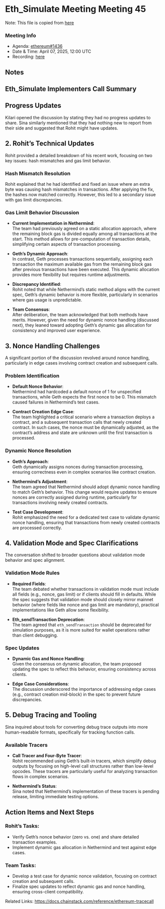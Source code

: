 # Eth_Simulate Meeting Meeting 45
Note: This file is copied from [here](https://github.com/ethereum/pm/issues/1436)

### Meeting Info

- Agenda: [ethereum#1436](https://github.com/ethereum/pm/issues/1405#issue-2943334088)
- Date & Time: April 07, 2025, 12:00 UTC
- Recording: [here](https://www.youtube.com/watch?v=ruOlBWpCxig)
## Notes
## Eth_Simulate Implementers Call Summary  

## Progress Updates

Kilari opened the discussion by stating they had no progress updates to share. Sina similarly mentioned that they had nothing new to report from their side and suggested that Rohit might have updates.

## 2. Rohit’s Technical Updates

Rohit provided a detailed breakdown of his recent work, focusing on two key issues: hash mismatches and gas limit behavior.

### Hash Mismatch Resolution

Rohit explained that he had identified and fixed an issue where an extra byte was causing hash mismatches in transactions. After applying the fix, the hashes now matched correctly. However, this led to a secondary issue with gas limit discrepancies.

### Gas Limit Behavior Discussion

- **Current Implementation in Nethermind**:  
  The team had previously agreed on a static allocation approach, where the remaining block gas is divided equally among all transactions at the start. This method allows for pre-computation of transaction details, simplifying certain aspects of transaction processing.

- **Geth’s Dynamic Approach**:  
  In contrast, Geth processes transactions sequentially, assigning each transaction the maximum available gas from the remaining block gas after previous transactions have been executed. This dynamic allocation provides more flexibility but requires runtime adjustments.

- **Discrepancy Identified**:  
  Rohit noted that while Nethermind’s static method aligns with the current spec, Geth’s dynamic behavior is more flexible, particularly in scenarios where gas usage is unpredictable.

- **Team Consensus**:  
  After deliberation, the team acknowledged that both methods have merits. However, given the need for dynamic nonce handling (discussed next), they leaned toward adopting Geth’s dynamic gas allocation for consistency and improved user experience.

## 3. Nonce Handling Challenges

A significant portion of the discussion revolved around nonce handling, particularly in edge cases involving contract creation and subsequent calls.

### Problem Identification

- **Default Nonce Behavior**:  
  Nethermind had hardcoded a default nonce of 1 for unspecified transactions, while Geth expects the first nonce to be 0. This mismatch caused failures in Nethermind’s test cases.

- **Contract Creation Edge Case**:  
  The team highlighted a critical scenario where a transaction deploys a contract, and a subsequent transaction calls that newly created contract. In such cases, the nonce must be dynamically adjusted, as the contract’s address and state are unknown until the first transaction is processed.

### Dynamic Nonce Resolution

- **Geth’s Approach**:  
  Geth dynamically assigns nonces during transaction processing, ensuring correctness even in complex scenarios like contract creation.

- **Nethermind’s Adjustment**:  
  The team agreed that Nethermind should adopt dynamic nonce handling to match Geth’s behavior. This change would require updates to ensure nonces are correctly assigned during runtime, particularly for transactions involving newly created contracts.

- **Test Case Development**:  
  Rohit emphasized the need for a dedicated test case to validate dynamic nonce handling, ensuring that transactions from newly created contracts are processed correctly.

## 4. Validation Mode and Spec Clarifications

The conversation shifted to broader questions about validation mode behavior and spec alignment.

### Validation Mode Rules

- **Required Fields**:  
  The team debated whether transactions in validation mode must include all fields (e.g., nonce, gas limit) or if clients should fill in defaults. While the spec suggests that validation mode should closely mirror mainnet behavior (where fields like nonce and gas limit are mandatory), practical implementations like Geth allow some flexibility.

- **Eth_sendTransaction Deprecation**:  
  The team agreed that `eth_sendTransaction` should be deprecated for simulation purposes, as it is more suited for wallet operations rather than client debugging.

### Spec Updates

- **Dynamic Gas and Nonce Handling**:  
  Given the consensus on dynamic allocation, the team proposed updating the spec to reflect this behavior, ensuring consistency across clients.

- **Edge Case Considerations**:  
  The discussion underscored the importance of addressing edge cases (e.g., contract creation mid-block) in the spec to prevent future discrepancies.

## 5. Debug Tracing and Tooling

Sina inquired about tools for converting debug trace outputs into more human-readable formats, specifically for tracking function calls.

### Available Tracers

- **Call Tracer and Four-Byte Tracer**:  
  Rohit recommended using Geth’s built-in tracers, which simplify debug outputs by focusing on high-level call structures rather than low-level opcodes. These tracers are particularly useful for analyzing transaction flows in complex scenarios.

- **Nethermind’s Status**:  
  Sina noted that Nethermind’s implementation of these tracers is pending release, limiting immediate testing options.

## Action Items and Next Steps

### Rohit’s Tasks:

- Verify Geth’s nonce behavior (zero vs. one) and share detailed transaction examples.
- Implement dynamic gas allocation in Nethermind and test against edge cases.

### Team Tasks:

- Develop a test case for dynamic nonce validation, focusing on contract creation and subsequent calls.
- Finalize spec updates to reflect dynamic gas and nonce handling, ensuring cross-client compatibility.

Related Links: https://docs.chainstack.com/reference/ethereum-tracecall
